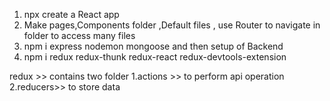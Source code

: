 1. npx create a React app 
2. Make pages,Components folder ,Default files , use Router to navigate in folder to access many files 
3. npm i express nodemon mongoose and then setup of Backend
4. npm i redux redux-thunk redux-react redux-devtools-extension

redux >> contains two folder 
1.actions >> to perform api operation 
2.reducers>> to store data 
